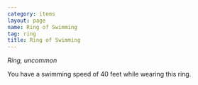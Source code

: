 ```yaml
---
category: items
layout: page
name: Ring of Swimming 
tag: ring
title: Ring of Swimming 
---
```


_Ring, uncommon_ 

You have a swimming speed of 40 feet while wearing this ring. 
